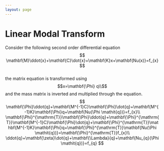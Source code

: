 ```yaml
---
layout: page
---
```

# Linear Modal Transform
Consider the following second order differential equation  
$$
\mathbf{M}\ddot{x}+\mathbf{C}\dot{x}+\mathbf{K}x+\mathbf{Nu(x)}=f_{x}  
$$  
the matrix equation is transformed using $$x=\mathbf{\Phi} q\\$$  and the mass matrix is inverted and multiplied through the equation.
$$
\mathbf{\Phi}\ddot{q}+\mathbf{M^{-1}C}\mathbf{\Phi}\dot{q}+\mathbf{M^{-1}K}\mathbf{\Phi}q+\mathbf{Nu(\Phi \mathit{q})}=f_{x}\\
\mathbf{\Phi}^{\mathrm{T}}\mathbf{\Phi}\ddot{q}+\mathbf{\Phi}^{\mathrm{T}}\mathbf{M^{-1}C}\mathbf{\Phi}\dot{q}+\mathbf{\Phi}^{\mathrm{T}}\mathbf{M^{-1}K}\mathbf{\Phi}q+\mathbf{\Phi}^{\mathrm{T}}\mathbf{Nu(\Phi \mathit{q})}=\mathbf{\Phi}^{\mathrm{T}}f_{x}\\
\ddot{q}+\mathbf{\zeta}\dot{q}+\mathbf{\Lambda}{q}+\mathbf{Nu_{q}(\Phi \mathit{q})}=f_{q}
$$
